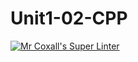 # Unit1-02-CPP
[![Mr Coxall's Super Linter](https://github.com/ICS3U-Programming-TamerZ/Unit1-02-CPP/workflows/Mr%20Coxall's%20Super%20Linter/badge.svg)](https://github.com/ICS3U-Programming-TamerZ/Unit1-02-CPP/actions/)
